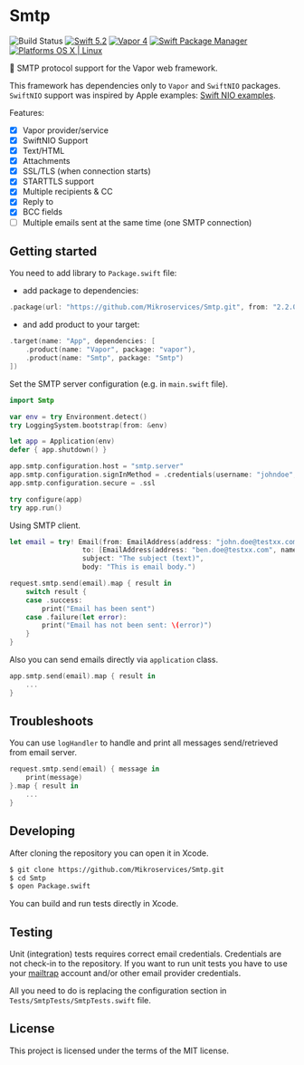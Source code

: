 # Smtp

![Build Status](https://github.com/Mikroservices/Smtp/workflows/Build/badge.svg)
[![Swift 5.2](https://img.shields.io/badge/Swift-5.2-orange.svg?style=flat)](ttps://developer.apple.com/swift/)
[![Vapor 4](https://img.shields.io/badge/vapor-4.0-blue.svg?style=flat)](https://vapor.codes)
[![Swift Package Manager](https://img.shields.io/badge/SPM-compatible-4BC51D.svg?style=flat)](https://swift.org/package-manager/)
[![Platforms OS X | Linux](https://img.shields.io/badge/Platforms-OS%20X%20%7C%20Linux%20-lightgray.svg?style=flat)](https://developer.apple.com/swift/)

:email: SMTP protocol support for the Vapor web framework. 

This framework has dependencies only to `Vapor` and `SwiftNIO` packages.
`SwiftNIO` support was inspired by Apple examples: [Swift NIO examples](https://github.com/apple/swift-nio-examples).

Features:

- [x] Vapor provider/service
- [x] SwiftNIO Support
- [x] Text/HTML
- [x] Attachments
- [x] SSL/TLS (when connection starts)
- [x] STARTTLS support
- [x] Multiple recipients & CC
- [x] Reply to
- [x] BCC fields
- [ ] Multiple emails sent at the same time (one SMTP connection)

## Getting started

You need to add library to `Package.swift` file:

 - add package to dependencies:
```swift
.package(url: "https://github.com/Mikroservices/Smtp.git", from: "2.2.0")
```

- and add product to your target:
```swift
.target(name: "App", dependencies: [
    .product(name: "Vapor", package: "vapor"),
    .product(name: "Smtp", package: "Smtp")
])
```

Set the SMTP server configuration (e.g. in `main.swift` file).

```swift
import Smtp

var env = try Environment.detect()
try LoggingSystem.bootstrap(from: &env)

let app = Application(env)
defer { app.shutdown() }

app.smtp.configuration.host = "smtp.server"
app.smtp.configuration.signInMethod = .credentials(username: "johndoe", password: "passw0rd")
app.smtp.configuration.secure = .ssl

try configure(app)
try app.run()
```

Using SMTP client.

```swift
let email = try! Email(from: EmailAddress(address: "john.doe@testxx.com", name: "John Doe"),
                  to: [EmailAddress(address: "ben.doe@testxx.com", name: "Ben Doe")],
                  subject: "The subject (text)",
                  body: "This is email body.")

request.smtp.send(email).map { result in
    switch result {
    case .success:
        print("Email has been sent")
    case .failure(let error):
        print("Email has not been sent: \(error)")
    }  
}
```

Also you can send emails directly via `application` class.

```swift
app.smtp.send(email).map { result in
    ...
}
```

## Troubleshoots

You can use `logHandler` to handle and print all messages send/retrieved from email server.

```swift
request.smtp.send(email) { message in
    print(message)
}.map { result in
    ...
}
```

## Developing

After cloning the repository you can open it in Xcode.

```bash
$ git clone https://github.com/Mikroservices/Smtp.git
$ cd Smtp
$ open Package.swift
```
You can build and run tests directly in Xcode.

## Testing

Unit (integration) tests requires correct email credentials. Credentials are not check-in to the repository.
If you want to run unit tests you have to use your [mailtrap](https://mailtrap.io) account and/or other email provider credentials.

All you need to do is replacing the configuration section in `Tests/SmtpTests/SmtpTests.swift` file.

## License

This project is licensed under the terms of the MIT license.
